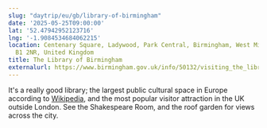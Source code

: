 ```yaml
---
slug: "daytrip/eu/gb/library-of-birmingham"
date: '2025-05-25T09:00:00'
lat: '52.47942952123716'
lng: '-1.9084534684062215'
location: Centenary Square, Ladywood, Park Central, Birmingham, West Midlands, England,
  B1 2NR, United Kingdom
title: The Library of Birmingham
externalurl: https://www.birmingham.gov.uk/info/50132/visiting_the_library_of_birmingham
---
```


It's a really good library; the largest public cultural space in Europe according to [Wikipedia](https://en.wikipedia.org/wiki/Library_of_Birmingham), and the most popular visitor attraction in the UK outside London. See the Shakespeare Room, and the roof garden for views across the city.
